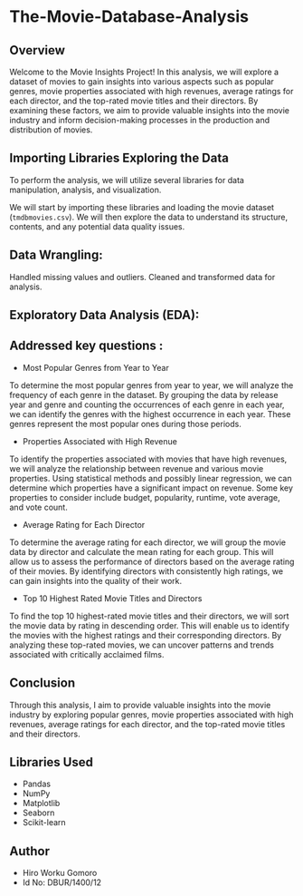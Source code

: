# The-Movie-Database-Analysis

## Overview

Welcome to the Movie Insights Project! In this analysis, we will explore a dataset of movies to gain insights into various aspects such as popular genres, movie properties associated with high revenues, average ratings for each director, and the top-rated movie titles and their directors. By examining these factors, we aim to provide valuable insights into the movie industry and inform decision-making processes in the production and distribution of movies.

## Importing Libraries Exploring the Data

To perform the analysis, we will utilize several libraries for data manipulation, analysis, and visualization. 

We will start by importing these libraries and loading the movie dataset (`tmdbmovies.csv`). We will then explore the data to understand its structure, contents, and any potential data quality issues.

## Data Wrangling:

Handled missing values and outliers.
Cleaned and transformed data for analysis.

## Exploratory Data Analysis (EDA):

## Addressed key questions :

* Most Popular Genres from Year to Year

To determine the most popular genres from year to year, we will analyze the frequency of each genre in the dataset. By grouping the data by release year and genre and counting the occurrences of each genre in each year, we can identify the genres with the highest occurrence in each year. These genres represent the most popular ones during those periods.

* Properties Associated with High Revenue

To identify the properties associated with movies that have high revenues, we will analyze the relationship between revenue and various movie properties. Using statistical methods and possibly linear regression, we can determine which properties have a significant impact on revenue. Some key properties to consider include budget, popularity, runtime, vote average, and vote count.

* Average Rating for Each Director

To determine the average rating for each director, we will group the movie data by director and calculate the mean rating for each group. This will allow us to assess the performance of directors based on the average rating of their movies. By identifying directors with consistently high ratings, we can gain insights into the quality of their work.

* Top 10 Highest Rated Movie Titles and Directors

To find the top 10 highest-rated movie titles and their directors, we will sort the movie data by rating in descending order. This will enable us to identify the movies with the highest ratings and their corresponding directors. By analyzing these top-rated movies, we can uncover patterns and trends associated with critically acclaimed films.

## Conclusion

Through this analysis, I aim to provide valuable insights into the movie industry by exploring popular genres, movie properties associated with high revenues, average ratings for each director, and the top-rated movie titles and their directors. 

## Libraries Used
* Pandas
* NumPy
* Matplotlib
* Seaborn
* Scikit-learn

## Author

* Hiro Worku Gomoro
* Id No: DBUR/1400/12
